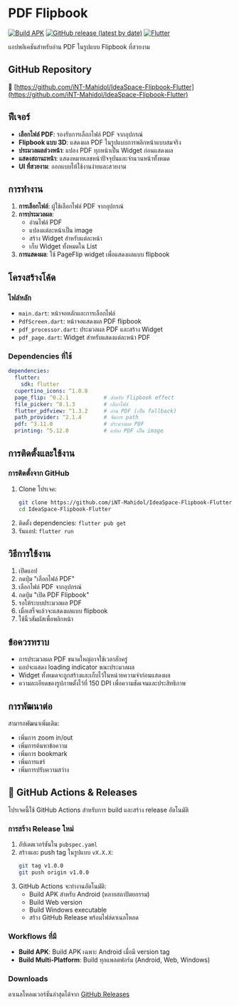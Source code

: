 # PDF Flipbook

[![Build APK](https://github.com/pcbimon/FlipPDF/actions/workflows/build-apk.yml/badge.svg)](https://github.com/pcbimon/FlipPDF/actions/workflows/build-apk.yml)
[![GitHub release (latest by date)](https://img.shields.io/github/v/release/pcbimon/FlipPDF)](https://github.com/pcbimon/FlipPDF/releases)
[![Flutter](https://img.shields.io/badge/Flutter-3.32.4-blue.svg)](https://flutter.dev/)

แอปพลิเคชันสำหรับอ่าน PDF ในรูปแบบ Flipbook ที่สวยงาม

## GitHub Repository
🔗 [https://github.com/iNT-Mahidol/IdeaSpace-Flipbook-Flutter](https://github.com/iNT-Mahidol/IdeaSpace-Flipbook-Flutter)

## ฟีเจอร์

- **เลือกไฟล์ PDF**: รองรับการเลือกไฟล์ PDF จากอุปกรณ์
- **Flipbook แบบ 3D**: แสดงผล PDF ในรูปแบบการพลิกหน้าแบบสมจริง
- **ประมวลผลล่วงหน้า**: แปลง PDF ทุกหน้าเป็น Widget ก่อนแสดงผล
- **แสดงสถานะหน้า**: แสดงหมายเลขหน้าปัจจุบันและจำนวนหน้าทั้งหมด
- **UI ที่สวยงาม**: ออกแบบให้ใช้งานง่ายและสวยงาม

## การทำงาน

1. **การเลือกไฟล์**: ผู้ใช้เลือกไฟล์ PDF จากอุปกรณ์
2. **การประมวลผล**: 
   - อ่านไฟล์ PDF
   - แปลงแต่ละหน้าเป็น image
   - สร้าง Widget สำหรับแต่ละหน้า
   - เก็บ Widget ทั้งหมดใน List<Widget>
3. **การแสดงผล**: ใช้ PageFlip widget เพื่อแสดงผลแบบ flipbook

## โครงสร้างโค้ด

### ไฟล์หลัก

- `main.dart`: หน้าจอหลักและการเลือกไฟล์
- `PdfScreen.dart`: หน้าจอแสดงผล PDF flipbook
- `pdf_processor.dart`: ประมวลผล PDF และสร้าง Widget
- `pdf_page.dart`: Widget สำหรับแสดงแต่ละหน้า PDF

### Dependencies ที่ใช้

```yaml
dependencies:
  flutter:
    sdk: flutter
  cupertino_icons: ^1.0.8
  page_flip: ^0.2.1           # สำหรับ flipbook effect
  file_picker: ^8.1.3         # เลือกไฟล์
  flutter_pdfview: ^1.3.2     # อ่าน PDF (เป็น fallback)
  path_provider: ^2.1.4       # จัดการ path
  pdf: ^3.11.0                # ประมวลผล PDF
  printing: ^5.12.0           # แปลง PDF เป็น image
```

## การติดตั้งและใช้งาน

### การติดตั้งจาก GitHub
1. Clone โปรเจค:
   ```bash
   git clone https://github.com/iNT-Mahidol/IdeaSpace-Flipbook-Flutter.git
   cd IdeaSpace-Flipbook-Flutter
   ```
2. ติดตั้ง dependencies: `flutter pub get`
3. รันแอป: `flutter run`

## วิธีการใช้งาน

1. เปิดแอป
2. กดปุ่ม "เลือกไฟล์ PDF"
3. เลือกไฟล์ PDF จากอุปกรณ์
4. กดปุ่ม "เปิด PDF Flipbook"
5. รอให้ระบบประมวลผล PDF
6. เมื่อเสร็จแล้วจะแสดงผลแบบ flipbook
7. ใช้นิ้วสัมผัสเพื่อพลิกหน้า

## ข้อควรทราบ

- การประมวลผล PDF ขนาดใหญ่อาจใช้เวลาสักครู่
- แอปจะแสดง loading indicator ขณะประมวลผล
- Widget ทั้งหมดจะถูกสร้างและเก็บไว้ในหน่วยความจำก่อนแสดงผล
- ความละเอียดของรูปภาพตั้งไว้ที่ 150 DPI เพื่อความชัดเจนและประสิทธิภาพ

## การพัฒนาต่อ

สามารถพัฒนาเพิ่มเติม:
- เพิ่มการ zoom in/out
- เพิ่มการค้นหาข้อความ
- เพิ่มการ bookmark
- เพิ่มการแชร์
- เพิ่มการปรับความสว่าง

## 🚀 GitHub Actions & Releases

โปรเจคนี้ใช้ GitHub Actions สำหรับการ build และสร้าง release อัตโนมัติ

### การสร้าง Release ใหม่
1. อัปเดตเวอร์ชันใน `pubspec.yaml`
2. สร้างและ push tag ในรูปแบบ `vX.X.X`:
   ```bash
   git tag v1.0.0
   git push origin v1.0.0
   ```
3. GitHub Actions จะทำงานอัตโนมัติ:
   - Build APK สำหรับ Android (หลายสถาปัตยกรรม)
   - Build Web version
   - Build Windows executable
   - สร้าง GitHub Release พร้อมไฟล์ดาเนลโหลด

### Workflows ที่มี
- **Build APK**: Build APK เฉพาะ Android เมื่อมี version tag
- **Build Multi-Platform**: Build ทุกแพลตฟอร์ม (Android, Web, Windows)

### Downloads
ดาเนลโหลดเวอร์ชันล่าสุดได้จาก [GitHub Releases](https://github.com/iNT-Mahidol/IdeaSpace-Flipbook-Flutter/releases)
